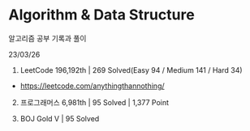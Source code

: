 # Algorithm & Data Structure

알고리즘 공부 기록과 풀이

23/03/26

1. LeetCode 196,192th | 269 Solved(Easy 94 / Medium 141 / Hard 34)
- https://leetcode.com/anythingthannothing/

2. 프로그래머스 6,981th | 95 Solved | 1,377 Point

3. BOJ Gold V | 95 Solved